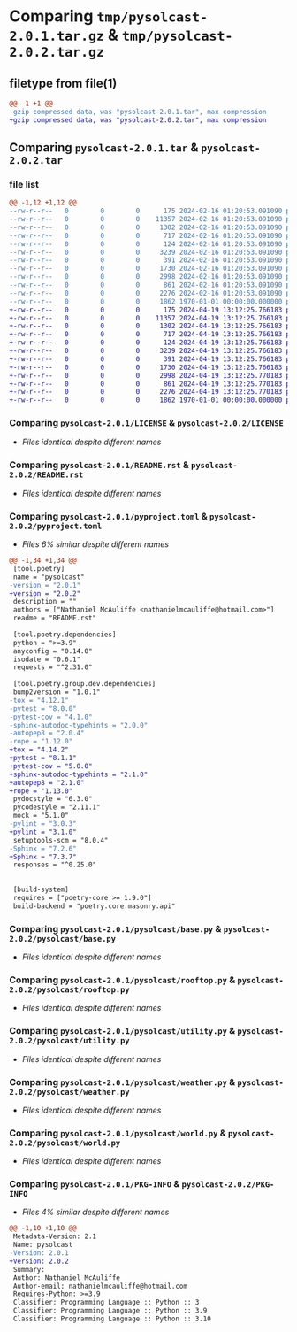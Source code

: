 # Comparing `tmp/pysolcast-2.0.1.tar.gz` & `tmp/pysolcast-2.0.2.tar.gz`

## filetype from file(1)

```diff
@@ -1 +1 @@
-gzip compressed data, was "pysolcast-2.0.1.tar", max compression
+gzip compressed data, was "pysolcast-2.0.2.tar", max compression
```

## Comparing `pysolcast-2.0.1.tar` & `pysolcast-2.0.2.tar`

### file list

```diff
@@ -1,12 +1,12 @@
--rw-r--r--   0        0        0      175 2024-02-16 01:20:53.091090 pysolcast-2.0.1/AUTHORS.rst
--rw-r--r--   0        0        0    11357 2024-02-16 01:20:53.091090 pysolcast-2.0.1/LICENSE
--rw-r--r--   0        0        0     1302 2024-02-16 01:20:53.091090 pysolcast-2.0.1/README.rst
--rw-r--r--   0        0        0      717 2024-02-16 01:20:53.091090 pysolcast-2.0.1/pyproject.toml
--rw-r--r--   0        0        0      124 2024-02-16 01:20:53.091090 pysolcast-2.0.1/pysolcast/__init__.py
--rw-r--r--   0        0        0     3239 2024-02-16 01:20:53.091090 pysolcast-2.0.1/pysolcast/base.py
--rw-r--r--   0        0        0      391 2024-02-16 01:20:53.091090 pysolcast-2.0.1/pysolcast/exceptions.py
--rw-r--r--   0        0        0     1730 2024-02-16 01:20:53.091090 pysolcast-2.0.1/pysolcast/rooftop.py
--rw-r--r--   0        0        0     2998 2024-02-16 01:20:53.091090 pysolcast-2.0.1/pysolcast/utility.py
--rw-r--r--   0        0        0      861 2024-02-16 01:20:53.091090 pysolcast-2.0.1/pysolcast/weather.py
--rw-r--r--   0        0        0     2276 2024-02-16 01:20:53.091090 pysolcast-2.0.1/pysolcast/world.py
--rw-r--r--   0        0        0     1862 1970-01-01 00:00:00.000000 pysolcast-2.0.1/PKG-INFO
+-rw-r--r--   0        0        0      175 2024-04-19 13:12:25.766183 pysolcast-2.0.2/AUTHORS.rst
+-rw-r--r--   0        0        0    11357 2024-04-19 13:12:25.766183 pysolcast-2.0.2/LICENSE
+-rw-r--r--   0        0        0     1302 2024-04-19 13:12:25.766183 pysolcast-2.0.2/README.rst
+-rw-r--r--   0        0        0      717 2024-04-19 13:12:25.766183 pysolcast-2.0.2/pyproject.toml
+-rw-r--r--   0        0        0      124 2024-04-19 13:12:25.766183 pysolcast-2.0.2/pysolcast/__init__.py
+-rw-r--r--   0        0        0     3239 2024-04-19 13:12:25.766183 pysolcast-2.0.2/pysolcast/base.py
+-rw-r--r--   0        0        0      391 2024-04-19 13:12:25.766183 pysolcast-2.0.2/pysolcast/exceptions.py
+-rw-r--r--   0        0        0     1730 2024-04-19 13:12:25.766183 pysolcast-2.0.2/pysolcast/rooftop.py
+-rw-r--r--   0        0        0     2998 2024-04-19 13:12:25.770183 pysolcast-2.0.2/pysolcast/utility.py
+-rw-r--r--   0        0        0      861 2024-04-19 13:12:25.770183 pysolcast-2.0.2/pysolcast/weather.py
+-rw-r--r--   0        0        0     2276 2024-04-19 13:12:25.770183 pysolcast-2.0.2/pysolcast/world.py
+-rw-r--r--   0        0        0     1862 1970-01-01 00:00:00.000000 pysolcast-2.0.2/PKG-INFO
```

### Comparing `pysolcast-2.0.1/LICENSE` & `pysolcast-2.0.2/LICENSE`

 * *Files identical despite different names*

### Comparing `pysolcast-2.0.1/README.rst` & `pysolcast-2.0.2/README.rst`

 * *Files identical despite different names*

### Comparing `pysolcast-2.0.1/pyproject.toml` & `pysolcast-2.0.2/pyproject.toml`

 * *Files 6% similar despite different names*

```diff
@@ -1,34 +1,34 @@
 [tool.poetry]
 name = "pysolcast"
-version = "2.0.1"
+version = "2.0.2"
 description = ""
 authors = ["Nathaniel McAuliffe <nathanielmcauliffe@hotmail.com>"]
 readme = "README.rst"
 
 [tool.poetry.dependencies]
 python = ">=3.9"
 anyconfig = "0.14.0"
 isodate = "0.6.1"
 requests = "^2.31.0"
 
 [tool.poetry.group.dev.dependencies]
 bump2version = "1.0.1"
-tox = "4.12.1"
-pytest = "8.0.0"
-pytest-cov = "4.1.0"
-sphinx-autodoc-typehints = "2.0.0"
-autopep8 = "2.0.4"
-rope = "1.12.0"
+tox = "4.14.2"
+pytest = "8.1.1"
+pytest-cov = "5.0.0"
+sphinx-autodoc-typehints = "2.1.0"
+autopep8 = "2.1.0"
+rope = "1.13.0"
 pydocstyle = "6.3.0"
 pycodestyle = "2.11.1"
 mock = "5.1.0"
-pylint = "3.0.3"
+pylint = "3.1.0"
 setuptools-scm = "8.0.4"
-Sphinx = "7.2.6"
+Sphinx = "7.3.7"
 responses = "^0.25.0"
 
 
 [build-system]
 requires = ["poetry-core >= 1.9.0"]
 build-backend = "poetry.core.masonry.api"
```

### Comparing `pysolcast-2.0.1/pysolcast/base.py` & `pysolcast-2.0.2/pysolcast/base.py`

 * *Files identical despite different names*

### Comparing `pysolcast-2.0.1/pysolcast/rooftop.py` & `pysolcast-2.0.2/pysolcast/rooftop.py`

 * *Files identical despite different names*

### Comparing `pysolcast-2.0.1/pysolcast/utility.py` & `pysolcast-2.0.2/pysolcast/utility.py`

 * *Files identical despite different names*

### Comparing `pysolcast-2.0.1/pysolcast/weather.py` & `pysolcast-2.0.2/pysolcast/weather.py`

 * *Files identical despite different names*

### Comparing `pysolcast-2.0.1/pysolcast/world.py` & `pysolcast-2.0.2/pysolcast/world.py`

 * *Files identical despite different names*

### Comparing `pysolcast-2.0.1/PKG-INFO` & `pysolcast-2.0.2/PKG-INFO`

 * *Files 4% similar despite different names*

```diff
@@ -1,10 +1,10 @@
 Metadata-Version: 2.1
 Name: pysolcast
-Version: 2.0.1
+Version: 2.0.2
 Summary: 
 Author: Nathaniel McAuliffe
 Author-email: nathanielmcauliffe@hotmail.com
 Requires-Python: >=3.9
 Classifier: Programming Language :: Python :: 3
 Classifier: Programming Language :: Python :: 3.9
 Classifier: Programming Language :: Python :: 3.10
```

